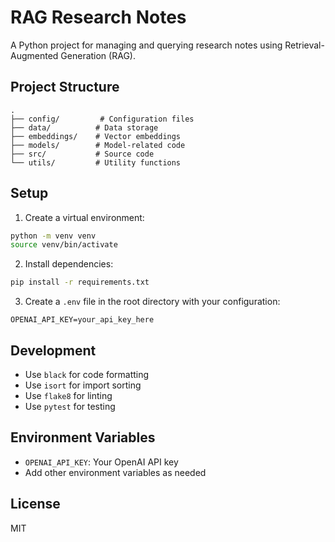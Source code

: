 # RAG Research Notes

A Python project for managing and querying research notes using Retrieval-Augmented Generation (RAG).

## Project Structure

```
.
├── config/         # Configuration files
├── data/          # Data storage
├── embeddings/    # Vector embeddings
├── models/        # Model-related code
├── src/           # Source code
└── utils/         # Utility functions
```

## Setup

1. Create a virtual environment:
```bash
python -m venv venv
source venv/bin/activate 
```

2. Install dependencies:
```bash
pip install -r requirements.txt
```

3. Create a `.env` file in the root directory with your configuration:
```env
OPENAI_API_KEY=your_api_key_here
```

## Development

- Use `black` for code formatting
- Use `isort` for import sorting
- Use `flake8` for linting
- Use `pytest` for testing

## Environment Variables

- `OPENAI_API_KEY`: Your OpenAI API key
- Add other environment variables as needed

## License

MIT 